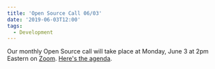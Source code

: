 ```yaml
---
title: 'Open Source Call 06/03'
date: '2019-06-03T12:00'
tags:
  - Development
---
```


Our monthly Open Source call will take place at Monday, June 3 at 2pm Eastern on
[Zoom](https://zoom.us/j/5125249718).
[Here's the agenda](https://docs.google.com/document/d/1s1GnGdChvBo4FmqciSLa5YX8Lv7jozUcxds2jRpA4fw/edit?usp=sharing).
